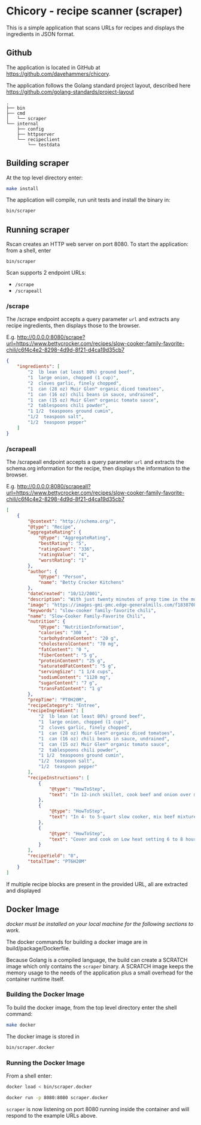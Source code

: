 # Chicory - recipe scanner (scraper)

This is a simple application that scans URLs for recipes and displays the ingredients in JSON format.

## Github

The application is located in GitHub at https://github.com/davehammers/chicory.

The application follows the Golang standard project layout, described here https://github.com/golang-standards/project-layout

```
.
├── bin
├── cmd
│   └── scraper
└── internal
    ├── config
    ├── httpserver
    └── recipeclient
        └── testdata
```

## Building scraper

At the top level directory enter:

```sh
make install
```

The application will compile, run unit tests and install the binary in:

```sh
bin/scraper
```

## Running scraper

Rscan creates an HTTP web server on port 8080. To start the application: from a shell, enter

`bin/scraper`

Scan supports 2 endpoint URLs:

- `/scrape`
- `/scrapeall`

### /scrape

The /scrape endpoint accepts a query parameter `url` and extracts any recipe ingredients, then displays those to the browser.

E.g. http://0.0.0.0:8080/scrape?url=https://www.bettycrocker.com/recipes/slow-cooker-family-favorite-chili/c6f4c4e2-8298-4d9d-8f21-d4ca19d35cb7

```json
{
    "ingredients": [
        "2  lb lean (at least 80%) ground beef",
        "1  large onion, chopped (1 cup)",
        "2  cloves garlic, finely chopped",
        "1  can (28 oz) Muir Glen™ organic diced tomatoes",
        "1  can (16 oz) chili beans in sauce, undrained",
        "1  can (15 oz) Muir Glen™ organic tomato sauce",
        "2  tablespoons chili powder",
        "1 1/2  teaspoons ground cumin",
        "1/2  teaspoon salt",
        "1/2  teaspoon pepper"
    ]
}
```

### /scrapeall

The /scrapeall endpoint accepts a query  parameter `url` and extracts the schema.org information for the recipe, then displays the information to the browser.

E.g. http://0.0.0.0:8080/scrapeall?url=https://www.bettycrocker.com/recipes/slow-cooker-family-favorite-chili/c6f4c4e2-8298-4d9d-8f21-d4ca19d35cb7

```json
[
    {
        "@context": "http://schema.org/",
        "@type": "Recipe",
        "aggregateRating": {
            "@type": "AggregateRating",
            "bestRating": "5",
            "ratingCount": "336",
            "ratingValue": "4",
            "worstRating": "1"
        },
        "author": {
            "@type": "Person",
            "name": "Betty Crocker Kitchens"
        },
        "dateCreated": "10/12/2001",
        "description": "With just twenty minutes of prep time in the morning, you can set yourself up to come home to the inviting fragrance—not to mention flavor—of home-cooked crockpot chili. The slow-cooking perfectly combines the beef, beans and tomatoes for hearty, satisfying bowls of warm chili goodness.",
        "image": "https://images-gmi-pmc.edge-generalmills.com/f1838708-4a5c-44c6-8eae-fba0ac01197a.jpg",
        "keywords": "slow-cooker family-favorite chili",
        "name": "Slow-Cooker Family-Favorite Chili",
        "nutrition": {
            "@type": "NutritionInformation",
            "calories": "300 ",
            "carbohydrateContent": "20 g",
            "cholesterolContent": "70 mg",
            "fatContent": "0 ",
            "fiberContent": "5 g",
            "proteinContent": "25 g",
            "saturatedFatContent": "5 g",
            "servingSize": "1 1/4 cups",
            "sodiumContent": "1120 mg",
            "sugarContent": "7 g",
            "transFatContent": "1 g"
        },
        "prepTime": "PT0H20M",
        "recipeCategory": "Entree",
        "recipeIngredient": [
            "2  lb lean (at least 80%) ground beef",
            "1  large onion, chopped (1 cup)",
            "2  cloves garlic, finely chopped",
            "1  can (28 oz) Muir Glen™ organic diced tomatoes",
            "1  can (16 oz) chili beans in sauce, undrained",
            "1  can (15 oz) Muir Glen™ organic tomato sauce",
            "2  tablespoons chili powder",
            "1 1/2  teaspoons ground cumin",
            "1/2  teaspoon salt",
            "1/2  teaspoon pepper"
        ],
        "recipeInstructions": [
            {
                "@type": "HowToStep",
                "text": "In 12-inch skillet, cook beef and onion over medium heat 8 to 10 minutes, stirring occasionally, until beef is brown; drain."
            },
            {
                "@type": "HowToStep",
                "text": "In 4- to 5-quart slow cooker, mix beef mixture and remaining ingredients."
            },
            {
                "@type": "HowToStep",
                "text": "Cover and cook on Low heat setting 6 to 8 hours."
            }
        ],
        "recipeYield": "8",
        "totalTime": "PT6H20M"
    }
]
```

If multiple recipe blocks are present in the provided URL, all are extracted and displayed

## Docker Image

*docker must be installed on your local machine for the following sections to work.*

The docker commands for building a docker image are in build/package/Dockerfile.

Because Golang is a compiled language, the build can create a SCRATCH image which only contains the `scraper` binary. A SCRATCH image keeps the memory usage to the needs of the application plus a small overhead for the container runtime itself.

### Building the Docker Image

To build the docker image, from the top level directory enter the shell command:

```sh
make docker
```

The docker  image is stored in

```sh
bin/scraper.docker
```

### Running the Docker Image

From a shell enter:

```sh
docker load < bin/scraper.docker

docker run -p 8080:8080 scraper.docker
```

`scraper` is now listening on port 8080 running inside the container and will respond to the example URLs above.


